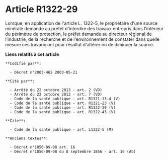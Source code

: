 # Article R1322-29

Lorsque, en application de l'article L. 1322-5, le propriétaire d'une source minérale demande au préfet d'interdire des
travaux entrepris dans l'intérieur du périmètre de protection, le préfet demande au directeur régional de l'industrie, de la
recherche et de l'environnement de constater dans quelle mesure ces travaux ont pour résultat d'altérer ou de diminuer la
source.

**Liens relatifs à cet article**

	**Codifié par**:

	  - Décret n°2003-462 2003-05-21

	**Cité par**:

	  - Arrêté du 22 octobre 2013 - art. 2 (VD)
	  - Arrêté du 22 octobre 2013 - art. 7 (VD)
	  - Code de la santé publique - art. R1321-13-4 (V)
	  - Code de la santé publique - art. R1321-23 (V)
	  - Code de la santé publique - art. R1322-30 (V)
	  - Code de la santé publique - art. R1322-43 (V)

	**Cite**:

	  - Code de la santé publique - art. L1322-5 (M)

	**Anciens textes**:

	  - Décret n°1856-09-08 art. 16
	  - Décret n°1856-09-08 du 8 septembre 1856 - art. 16 (Ab)
